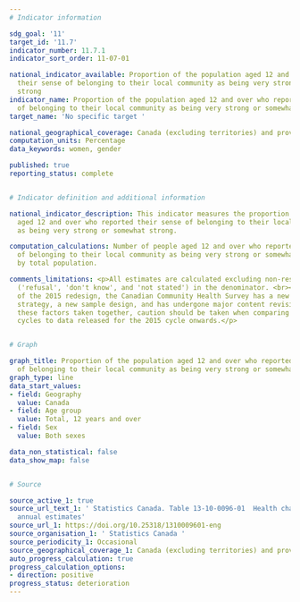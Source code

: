 ```yaml
---
# Indicator information

sdg_goal: '11'
target_id: '11.7'
indicator_number: 11.7.1
indicator_sort_order: 11-07-01

national_indicator_available: Proportion of the population aged 12 and over who reported
  their sense of belonging to their local community as being very strong or somewhat
  strong
indicator_name: Proportion of the population aged 12 and over who reported their sense
  of belonging to their local community as being very strong or somewhat strong
target_name: 'No specific target '

national_geographical_coverage: Canada (excluding territories) and provinces
computation_units: Percentage
data_keywords: women, gender

published: true
reporting_status: complete


# Indicator definition and additional information

national_indicator_description: This indicator measures the proportion of the population
  aged 12 and over who reported their sense of belonging to their local community
  as being very strong or somewhat strong.

computation_calculations: Number of people aged 12 and over who reported their sense
  of belonging to their local community as being very strong or somewhat strong divided
  by total population.

comments_limitations: <p>All estimates are calculated excluding non-response categories
  ('refusal', 'don't know', and 'not stated') in the denominator. <br><br>As a result
  of the 2015 redesign, the Canadian Community Health Survey has a new collection
  strategy, a new sample design, and has undergone major content revisions. With all
  these factors taken together, caution should be taken when comparing data from previous
  cycles to data released for the 2015 cycle onwards.</p>


# Graph

graph_title: Proportion of the population aged 12 and over who reported their sense
  of belonging to their local community as being very strong or somewhat strong
graph_type: line
data_start_values:
- field: Geography
  value: Canada
- field: Age group
  value: Total, 12 years and over
- field: Sex
  value: Both sexes

data_non_statistical: false
data_show_map: false


# Source

source_active_1: true
source_url_text_1: ' Statistics Canada. Table 13-10-0096-01  Health characteristics,
  annual estimates'
source_url_1: https://doi.org/10.25318/1310009601-eng
source_organisation_1: ' Statistics Canada '
source_periodicity_1: Occasional
source_geographical_coverage_1: Canada (excluding territories) and provinces
auto_progress_calculation: true
progress_calculation_options:
- direction: positive
progress_status: deterioration
---
```


